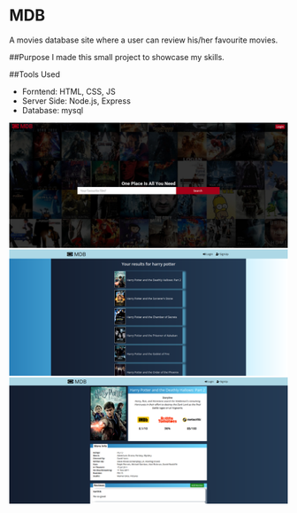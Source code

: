 # MDB
A movies database site where a user can review his/her favourite movies.

##Purpose
I made this small project to showcase my skills.

##Tools Used
- Forntend: HTML, CSS, JS
- Server Side: Node.js, Express
- Database: mysql

![](./images/homepage.jpg)
![](./images/results_page.png)
![](./images/title.png)
